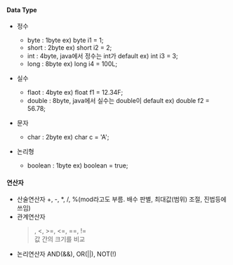 #### Data Type  
  - 정수  
    - byte : 1byte ex) byte i1 = 1;  
    - short : 2byte ex) short i2 = 2;  
    - int : 4byte, java에서 정수는 int가 default ex) int i3 = 3;  
    - long : 8byte ex) long i4 = 100L;  
    
  - 실수  
    - flaot : 4byte ex) float f1 = 12.34F;  
    - double : 8byte, java에서 실수는 double이 default ex) double f2 = 56.78;  
    
  - 문자  
    - char : 2byte ex) char c = 'A';  
    
  - 논리형  
    - boolean : 1byte ex) boolean = true;  


#### 연산자
  - 산술연산자 
    +, -, *, /, %(mod라고도 부름. 배수 판별, 최대값(범위) 조절, 진법등에 쓰임)  
  - 관계연산자
    >, <, >=, <=, ==, !=  
    값 간의 크기를 비교  
  - 논리연산자
    AND(&&), OR(||), NOT(!)
